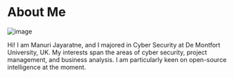 # About Me

![image](https://user-images.githubusercontent.com/103723277/179916735-089b8b5c-2a22-46cf-8a96-3db49fbba154.png)


Hi! I am Manuri Jayaratne, and I majored in Cyber Security at De Montfort University, UK. My interests span the areas of cyber security, project management, and business analysis. I am particularly keen on open-source intelligence at the moment.
